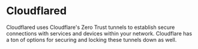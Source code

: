 # Cloudflared

Cloudflared uses Cloudflare's Zero Trust tunnels to establish secure connections with services and devices within your network. Cloudflare has a ton of options for securing and locking these tunnels down as well.

